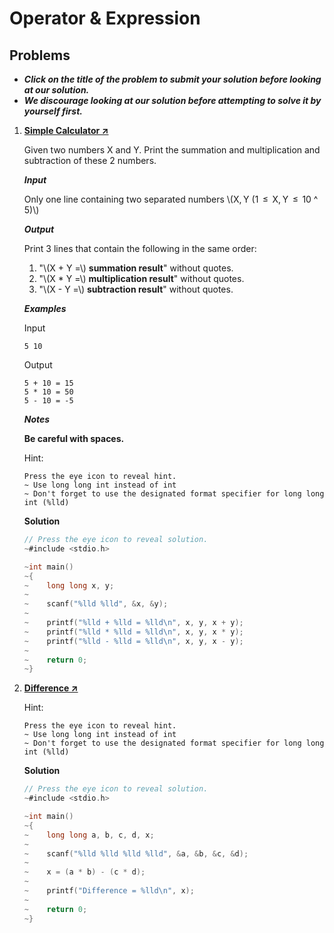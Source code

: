 # Operator & Expression

## Problems

* ***Click on the title of the problem to submit your solution before looking at our solution.***
* ***We discourage looking at our solution before attempting to solve it by yourself first.***

1. **[Simple Calculator ↗️](https://vjudge.net/problem/Gym-287306C)**

   Given two numbers X and Y. Print the summation and multiplication and subtraction of these 2 numbers.

   ***Input***

   Only one line containing two separated numbers \\(X, Y (1  ≤  X, Y  ≤  10 ^ 5)\\)

   ***Output***

   Print 3 lines that contain the following in the same order:

   1. "\\(X + Y =\\) **summation result**" without quotes.
   2. "\\(X \* Y =\\) **multiplication result**" without quotes.
   3. "\\(X - Y =\\) **subtraction result**" without quotes.

   ***Examples***

   Input

   ```
   5 10
   ```

   Output

   ```
   5 + 10 = 15
   5 * 10 = 50
   5 - 10 = -5
   ```

   ***Notes***

   **Be careful with spaces.**

   Hint:

   ```hint
   Press the eye icon to reveal hint.
   ~ Use long long int instead of int
   ~ Don't forget to use the designated format specifier for long long int (%lld)
   ```

   **Solution**

   ```c
   // Press the eye icon to reveal solution.
   ~#include <stdio.h>

   ~int main()
   ~{
   ~    long long x, y;
   ~
   ~    scanf("%lld %lld", &x, &y);
   ~
   ~    printf("%lld + %lld = %lld\n", x, y, x + y);
   ~    printf("%lld * %lld = %lld\n", x, y, x * y);
   ~    printf("%lld - %lld = %lld\n", x, y, x - y);
   ~
   ~    return 0;
   ~}
   ```

2. **[Difference ↗️](https://vjudge.net/problem/Gym-287306D)**

   Hint:

   ```hint
   Press the eye icon to reveal hint.
   ~ Use long long int instead of int
   ~ Don't forget to use the designated format specifier for long long int (%lld)
   ```

   **Solution**

   ```c
   // Press the eye icon to reveal solution.
   ~#include <stdio.h>

   ~int main()
   ~{
   ~    long long a, b, c, d, x;
   ~
   ~    scanf("%lld %lld %lld %lld", &a, &b, &c, &d);
   ~
   ~    x = (a * b) - (c * d);
   ~
   ~    printf("Difference = %lld\n", x);
   ~
   ~    return 0;
   ~}
   ```
